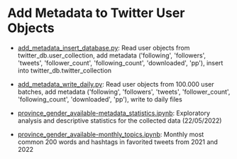 # Add Metadata to Twitter User Objects

- [add_metadata_insert_database.py](https://github.com/politusanalytics/add-metadata-insert-database/blob/main/add_metadata_insert_database.py): Read user objects from twitter_db.user_collection, add metadata ('following', 'followers', 'tweets', 'follower_count', 'following_count', 'downloaded', 'pp'), insert into twitter_db.twitter_collection

- [add_metadata_write_daily.py](https://github.com/politusanalytics/add-metadata-insert-database/blob/main/add_metadata_write_daily.py): Read user objects from 100.000 user batches, add metadata ('following', 'followers', 'tweets', 'follower_count', 'following_count', 'downloaded', 'pp'), write to daily files

- [province_gender_available-metadata_statistics.ipynb](https://github.com/politusanalytics/add-metadata-to-twitter-user-objects/blob/main/province_gender_available-metadata_statistics.ipynb): Exploratory analysis and descriptive statistics for the collected data (22/05/2022)

- [province_gender_available-monthly_topics.ipynb](https://github.com/politusanalytics/add-metadata-to-twitter-user-objects/blob/main/province_gender_available-monthly_topics.ipynb): Monthly most common 200 words and hashtags in favorited tweets from 2021 and 2022
